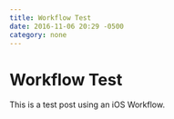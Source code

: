 ```yaml
---
title: Workflow Test
date: 2016-11-06 20:29 -0500
category: none
---
```


# Workflow Test
This is a test post using an iOS Workflow. 